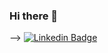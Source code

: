 ### Hi there 👋


--> [![Linkedin Badge](https://img.shields.io/badge/-Diego%20Fernandes-6633cc?style=flat-square&logo=Linkedin&logoColor=white&link=https://www.linkedin.com/in/annydossantosenavaz/)](https://www.linkedin.com/in/annydossantosenavaz/) 

